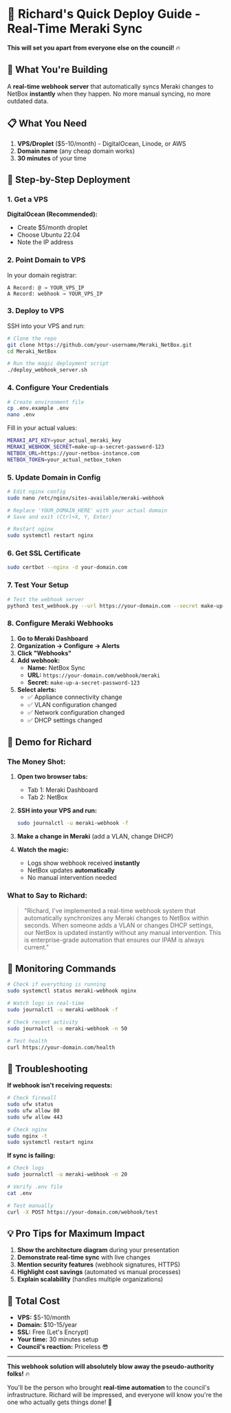 # 🚀 Richard's Quick Deploy Guide - Real-Time Meraki Sync

**This will set you apart from everyone else on the council!** 🔥

## 🎯 What You're Building

A **real-time webhook server** that automatically syncs Meraki changes to NetBox **instantly** when they happen. No more manual syncing, no more outdated data.

## 📋 What You Need

1. **VPS/Droplet** ($5-10/month) - DigitalOcean, Linode, or AWS
2. **Domain name** (any cheap domain works)
3. **30 minutes** of your time

## 🚀 Step-by-Step Deployment

### 1. Get a VPS

**DigitalOcean (Recommended):**
- Create $5/month droplet
- Choose Ubuntu 22.04
- Note the IP address

### 2. Point Domain to VPS

In your domain registrar:
```
A Record: @ → YOUR_VPS_IP
A Record: webhook → YOUR_VPS_IP
```

### 3. Deploy to VPS

SSH into your VPS and run:

```bash
# Clone the repo
git clone https://github.com/your-username/Meraki_NetBox.git
cd Meraki_NetBox

# Run the magic deployment script
./deploy_webhook_server.sh
```

### 4. Configure Your Credentials

```bash
# Create environment file
cp .env.example .env
nano .env
```

Fill in your actual values:
```bash
MERAKI_API_KEY=your_actual_meraki_key
MERAKI_WEBHOOK_SECRET=make-up-a-secret-password-123
NETBOX_URL=https://your-netbox-instance.com
NETBOX_TOKEN=your_actual_netbox_token
```

### 5. Update Domain in Config

```bash
# Edit nginx config
sudo nano /etc/nginx/sites-available/meraki-webhook

# Replace 'YOUR_DOMAIN_HERE' with your actual domain
# Save and exit (Ctrl+X, Y, Enter)

# Restart nginx
sudo systemctl restart nginx
```

### 6. Get SSL Certificate

```bash
sudo certbot --nginx -d your-domain.com
```

### 7. Test Your Setup

```bash
# Test the webhook server
python3 test_webhook.py --url https://your-domain.com --secret make-up-a-secret-password-123
```

### 8. Configure Meraki Webhooks

1. **Go to Meraki Dashboard**
2. **Organization → Configure → Alerts**
3. **Click "Webhooks"**
4. **Add webhook:**
   - **Name:** NetBox Sync
   - **URL:** `https://your-domain.com/webhook/meraki`
   - **Secret:** `make-up-a-secret-password-123`
5. **Select alerts:**
   - ✅ Appliance connectivity change
   - ✅ VLAN configuration changed
   - ✅ Network configuration changed
   - ✅ DHCP settings changed

## 🎉 Demo for Richard

### The Money Shot:

1. **Open two browser tabs:**
   - Tab 1: Meraki Dashboard
   - Tab 2: NetBox

2. **SSH into your VPS and run:**
   ```bash
   sudo journalctl -u meraki-webhook -f
   ```

3. **Make a change in Meraki** (add a VLAN, change DHCP)

4. **Watch the magic:**
   - Logs show webhook received **instantly**
   - NetBox updates **automatically**
   - No manual intervention needed

### What to Say to Richard:

> "Richard, I've implemented a real-time webhook system that automatically synchronizes any Meraki changes to NetBox within seconds. When someone adds a VLAN or changes DHCP settings, our NetBox is updated instantly without any manual intervention. This is enterprise-grade automation that ensures our IPAM is always current."

## 🔧 Monitoring Commands

```bash
# Check if everything is running
sudo systemctl status meraki-webhook nginx

# Watch logs in real-time
sudo journalctl -u meraki-webhook -f

# Check recent activity
sudo journalctl -u meraki-webhook -n 50

# Test health
curl https://your-domain.com/health
```

## 🚨 Troubleshooting

**If webhook isn't receiving requests:**
```bash
# Check firewall
sudo ufw status
sudo ufw allow 80
sudo ufw allow 443

# Check nginx
sudo nginx -t
sudo systemctl restart nginx
```

**If sync is failing:**
```bash
# Check logs
sudo journalctl -u meraki-webhook -n 20

# Verify .env file
cat .env

# Test manually
curl -X POST https://your-domain.com/webhook/test
```

## 💡 Pro Tips for Maximum Impact

1. **Show the architecture diagram** during your presentation
2. **Demonstrate real-time sync** with live changes
3. **Mention security features** (webhook signatures, HTTPS)
4. **Highlight cost savings** (automated vs manual processes)
5. **Explain scalability** (handles multiple organizations)

## 🎯 Total Cost

- **VPS:** $5-10/month
- **Domain:** $10-15/year
- **SSL:** Free (Let's Encrypt)
- **Your time:** 30 minutes setup
- **Council's reaction:** Priceless 😎

---

**This webhook solution will absolutely blow away the pseudo-authority folks!** 🔥

You'll be the person who brought **real-time automation** to the council's infrastructure. Richard will be impressed, and everyone will know you're the one who actually gets things done! 🚀
